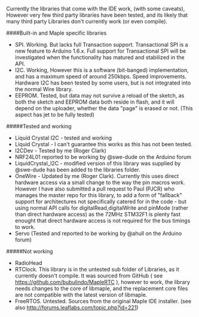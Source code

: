 Currently the libraries that come with the IDE work, (with some caveats), However very few third party libraries have been tested, and its likely that many third party Libraries don't currently work (or even compile).

####Built-in and Maple specific libraries

* SPI. Working. But lacks full Transaction support. Transactional SPI is a new feature to Arduino 1.6.x. Full support for Transactional SPI will be investigated when the functionality has matured and stabilized in the API.
* I2C. Working, However this is a software (bit-banged) implementation, and has a maximum speed of around 250kbps. Speed improvements. Hardware I2C has been tested by some users, but is not integrated into the normal Wire library.
* EEPROM. Tested, but data may not survive a reload of the sketch, as both the sketch and EEPROM data both reside in flash, and it will depend on the uploader, whether the data "page" is erased or not. (This aspect has jet to be fully tested)


#####Tested and working
* Liquid Crystal I2C - tested and working
* Liquid Crystal - I can't guarantee this works as this has not been tested.
* I2CDev - Tested by me (Roger Clark)
* NRF24L01 reported to be working by @swe-dude on the Arduino forum
* LiquidCrystal_I2C - modified version of this library was supplied by @swe-dude has been added to the libraries folder.
* OneWire - Updated by me (Roger Clark). Currently this uses direct hardware access via a small change to the way the pin macros work. However I have also submitted a pull request to Paul (PJCR) who manages the master repo for this library, to add a form of "fallback" support for architectures not specifically catered for in the code - but using normal API calls for digitalRead,digitalWrite and pinMode (rather than direct hardware access) as the 72MHz STM32F1 is plenty fast enought that direct hardware access is not required for the bus timings to work.
* Servo  (Tested and reported to be working by @ahull on the Arduino forum)

#####Not working

* RadioHead 
* RTClock. This library is in the untested sub folder of Libraries, as it currently doesn't compile. It was sourced from GitHub ( see https://github.com/bubulindo/MapleRTC ), however to work, the library needs changes to the core of libmaple, and the replacement core files are not compatible with the latest version of libmaple. 
* FreeRTOS. Untested. Sources from the original Maple IDE installer. (see also http://forums.leaflabs.com/topic.php?id=221)

